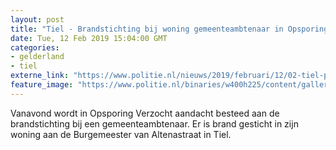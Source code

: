 ```yaml
---
layout: post
title: "Tiel - Brandstichting bij woning gemeenteambtenaar in Opsporing Verzocht"
date: Tue, 12 Feb 2019 15:04:00 GMT
categories: 
- gelderland 
- tiel 
externe_link: "https://www.politie.nl/nieuws/2019/februari/12/02-tiel-poging-moord-op-ambtenaar-in-opsporing-verzocht.html"
feature_image: "https://www.politie.nl/binaries/w400h225/content/gallery/politie/nieuws/2019/januari/09-ob/opsporing-verzocht.jpg"
---
```


Vanavond wordt in Opsporing Verzocht aandacht besteed aan de brandstichting bij een gemeenteambtenaar. Er is brand gesticht in zijn woning aan de Burgemeester van Altenastraat in Tiel.
